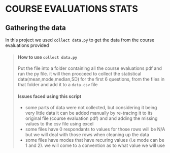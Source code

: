 # COURSE EVALUATIONS STATS
## Gathering the data
In this project we used `collect data.py` to get the data from the course evaluations provided
> #### How to use `collect data.py`
> Put the file into a folder containing all the course evaluations pdf and run the py file. it will then procceed to collect the statistical data(mean,mode,median,SD) for the first 6 questions, from the files in that folder and add it to a `data.csv` file
> #### Issues faced using this script
> * some parts of data were not collected, but considering it being very little data it can be added manually by re-tracing it to its original file (course evaluation pdf) and and adding the missing values to the csv file using excel
> * some files have 0 respondants to values for those rows will be N/A but we will deal with those rows when cleaning up the data
> * some files have modes that have recuring values (i.e mode can be 1 and 2). we will come to a convention as to what value we will use
